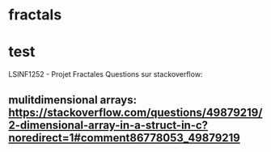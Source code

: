 # fractals 
# test
LSINF1252 - Projet Fractales
Questions sur stackoverflow: 
## mulitdimensional arrays: https://stackoverflow.com/questions/49879219/2-dimensional-array-in-a-struct-in-c?noredirect=1#comment86778053_49879219